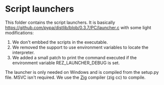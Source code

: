 # Script launchers

This folder contains the script launchers. It is basically https://github.com/pypa/distlib/blob/0.3.7/PC/launcher.c
with some light modifications:

1. We don't embbed the scripts in the executable.
2. We removed the support to use environment variables to locate the interpreter.
3. We added a small patch to print the command executed if the environment variable
   REZ_LAUNCHER_DEBUG is set.

The launcher is only needed on Windows and is compiled from the setup.py file. MSVC
isn't required. We use the [Zig](https://ziglang.org) compiler (zig cc) to compile.
